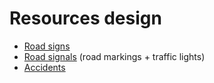 # Resources design

* [Road signs](road_signs.md)
* [Road signals](road_signals.md) (road markings + traffic lights)
* [Accidents](accidents.md)
